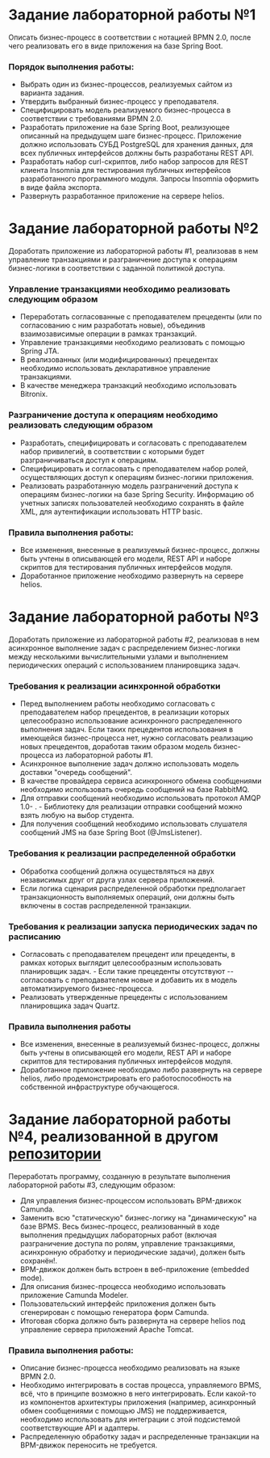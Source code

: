# Задание лабораторной работы №1
Описать бизнес-процесс в соответствии с нотацией BPMN 2.0, после чего реализовать его в виде приложения на базе Spring Boot.

### Порядок выполнения работы:
- Выбрать один из бизнес-процессов, реализуемых сайтом из варианта задания.
- Утвердить выбранный бизнес-процесс у преподавателя.
- Специфицировать модель реализуемого бизнес-процесса в соответствии с требованиями BPMN 2.0.
- Разработать приложение на базе Spring Boot, реализующее описанный на предыдущем шаге бизнес-процесс. Приложение должно использовать СУБД PostgreSQL для хранения данных, для всех публичных интерфейсов должны быть разработаны REST API.
- Разработать набор curl-скриптов, либо набор запросов для REST клиента Insomnia для тестирования публичных интерфейсов разработанного программного модуля. Запросы Insomnia оформить в виде файла экспорта.
- Развернуть разработанное приложение на сервере helios.


# Задание лабораторной работы №2
Доработать приложение из лабораторной работы #1, реализовав в нем управление транзакциями и разграничение доступа к операциям бизнес-логики в соответствии с заданной политикой доступа.
### Управление транзакциями необходимо реализовать следующим образом
- Переработать согласованные с преподавателем прецеденты (или по согласованию с ним разработать новые), объединив взаимозависимые операции в рамках транзакций.
- Управление транзакциями необходимо реализовать с помощью Spring JTA.
- В реализованных (или модифицированных) прецедентах необходимо использовать декларативное управление транзакциями.
- В качестве менеджера транзакций необходимо использовать Bitronix.

### Разграничение доступа к операциям необходимо реализовать следующим образом
- Разработать, специфицировать и согласовать с преподавателем набор привилегий, в соответствии с которыми будет разграничиваться доступ к операциям.
- Специфицировать и согласовать с преподавателем набор ролей, осуществляющих доступ к операциям бизнес-логики приложения.
- Реализовать разработанную модель разграничений доступа к операциям бизнес-логики на базе Spring Security. Информацию об учетных записях пользователей необходимо сохранять в файле XML, для аутентификации использовать HTTP basic.

### Правила выполнения работы:
- Все изменения, внесенные в реализуемый бизнес-процесс, должны быть учтены в описывающей его модели, REST API и наборе скриптов для тестирования публичных интерфейсов модуля.
- Доработанное приложение необходимо развернуть на сервере helios.


# Задание лабораторной работы №3
Доработать приложение из лабораторной работы #2, реализовав в нем асинхронное выполнение задач с распределением бизнес-логики между несколькими вычислительными узлами и выполнением периодических операций с использованием планировщика задач.

### Требования к реализации асинхронной обработки
- Перед выполнением работы необходимо согласовать с преподавателем набор прецедентов, в реализации которых целесообразно использование асинхронного распределенного выполнения задач. Если таких прецедентов использования в имеющейся бизнес-процесса нет, нужно согласовать реализацию новых прецедентов, доработав таким образом модель бизнес-процесса из лабораторной работы #1.
- Асинхронное выполнение задач должно использовать модель доставки "очередь сообщений".
- В качестве провайдера сервиса асинхронного обмена сообщениями необходимо использовать очередь сообщений на базе RabbitMQ.
- Для отправки сообщений необходимо использовать протокол AMQP 1.0- . - Библиотеку для реализации отправки сообщений можно взять любую на выбор студента.
- Для получения сообщений необходимо использовать слушателя сообщений JMS на базе Spring Boot (@JmsListener).

### Требования к реализации распределенной обработки
- Обработка сообщений должна осуществляться на двух независимых друг от друга узлах сервера приложений.
- Если логика сценария распределенной обработки предполагает транзакционность выполняемых операций, они должны быть включены в состав распределенной транзакции.

### Требования к реализации запуска периодических задач по расписанию
- Согласовать с преподавателем прецедент или прецеденты, в рамках которых выглядит целесообразным использовать планировщик задач. - Если такие прецеденты отсутствуют -- согласовать с преподавателем новые и добавить их в модель автоматизируемого бизнес-процесса.
- Реализовать утвержденные прецеденты с использованием планировщика задач Quartz.

### Правила выполнения работы
- Все изменения, внесенные в реализуемый бизнес-процесс, должны быть учтены в описывающей его модели, REST API и наборе скриптов для тестирования публичных интерфейсов модуля.
- Доработанное приложение необходимо либо развернуть на сервере helios, либо продемонстрировать его работоспособность на собственной инфраструктуре обучающегося.


# Задание лабораторной работы №4, реализованной в другом [репозитории](https://github.com/landameens/se6-BLPS-lab4)
Переработать программу, созданную в результате выполнения лабораторной работы #3, следующим образом:

- Для управления бизнес-процессом использовать BPM-движок Camunda.
- Заменить всю "статическую" бизнес-логику на "динамическую" на базе BPMS. Весь бизнес-процесс, реализованный в ходе выполнения предыдущих лабораторных работ (включая разграничение доступа по ролям, управление транзакциями, асинхронную обработку и периодические задачи), должен быть сохранён!.
- BPM-движок должен быть встроен в веб-приложение (embedded mode).
- Для описания бизнес-процесса необходимо использовать приложение Camunda Modeler.
- Пользовательский интерфейс приложения должен быть сгенерирован с помощью генератора форм Camunda.
- Итоговая сборка должно быть развернута на сервере helios под управление сервера приложений Apache Tomcat.

### Правила выполнения работы:
- Описание бизнес-процесса необходимо реализовать на языке BPMN 2.0.
- Необходимо интегрировать в состав процесса, управляемого BPMS, всё, что в принципе возможно в него интегрировать. Если какой-то из компонентов архитектуры приложения (например, асинхронный обмен сообщениями с помощью JMS) не поддерживается, необходимо использовать для интеграции с этой подсистемой соответствующие API и адаптеры.
- Распределенную обработку задач и распределенные транзакции на BPM-движок переносить не требуется.